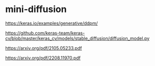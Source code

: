 # mini-diffusion


https://keras.io/examples/generative/ddpm/

https://github.com/keras-team/keras-cv/blob/master/keras_cv/models/stable_diffusion/diffusion_model.py

https://arxiv.org/pdf/2105.05233.pdf

https://arxiv.org/pdf/2208.11970.pdf